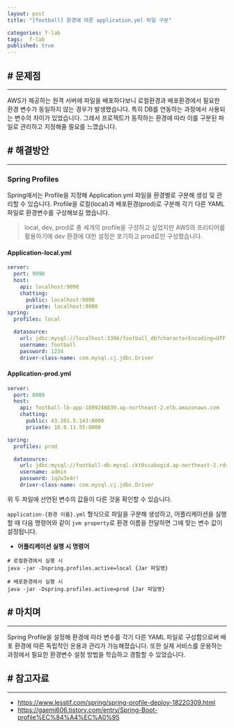 ```yaml
---
layout: post
title: "[football] 환경에 따른 application.yml 파일 구분"

categories: f-lab
tags:  f-lab 
published: true
---
```


## # 문제점
***
AWS가 제공하는 원격 서버에 파일을 배포하다보니 로컬환경과 배포환경에서 필요한 환경 변수가 동일하지 않는 경우가 발생했습니다. 특히 DB를 연동하는 과정에서 사용되는 변수의 차이가 있었습니다. 그래서 프로젝트가 동작하는 환경에 따라 이를 구분된 파일로 관리하고 지정해줄 필요를 느꼈습니다.

## # 해결방안
***

### Spring Profiles
Spring에서는 Profile을 지정해 Application.yml 파일을 환경별로 구분해 생성 및 관리할 수 있습니다. Profile을 로컬(local)과 배포환경(prod)로 구분해 각기 다른 YAML 파일로 환경변수를 구성해보길 했습니다.

> local, dev, prod로 총 세개의 profile을 구성하고 싶었지만 AWS의 프리티어를 활용하기에 dev 환경에 대한 설정은 포기하고 prod로만 구성했습니다.

#### Application-local.yml
```yaml
server:
  port: 9090
  host:
    api: localhost:9090
    chatting:
      public: localhost:9000
      private: localhost:9000
spring:
  profiles: local

  datasource:
    url: jdbc:mysql://localhost:3306/football_db?characterEncoding=UTF-8
    username: football
    password: 1234
    driver-class-name: com.mysql.cj.jdbc.Driver
```

#### Application-prod.yml
```yaml
server:
  port: 8080
  host:
    api: football-lb-app-1899246839.ap-northeast-2.elb.amazonaws.com
    chatting:
      public: 43.201.5.143:8000
      private: 10.0.11.55:8000

spring:
  profiles: prod

  datasource:
    url: jdbc:mysql://football-db-mysql.ckt0scabogid.ap-northeast-2.rds.amazonaws.com:3306/football_db_mysql
    username: admin
    password: 1q2w3e4r!
    driver-class-name: com.mysql.cj.jdbc.Driver
```

위 두 파일에 선언된 변수의 값들이 다른 것을 확인할 수 있습니다. 

`application-{환경 이름}.yml` 형식으로 파일을 구분해 생성하고, 어플리케이션을 실행할 때 다음 명령어와 같이 `jvm property`로 환경 이름을 전달하면 그에 맞는 변수 값이 설정됩니다.

- **어플리케이션 실행 시 명령어**

```text
# 로컬환경에서 실행 시
java -jar -Dspring.profiles.active=local {Jar 파일명}

# 배포환경에서 실행 시
java -jar -Dspring.profiles.active=prod {Jar 파일명}
```

## # 마치며
***
Spring Profile을 설정해 환경에 따라 변수를 각기 다른 YAML 파일로 구성함으로써 배포 환경에 따른 독립적인 운용과 관리가 가능해졌습니다. 또한 실제 서비스를 운용하는 과정에서 필요한 환경변수 설정 방법을 학습하고 경함할 수 있었습니다.

## # 참고자료
***
- https://www.lesstif.com/spring/spring-profile-deploy-18220309.html
- https://gaemi606.tistory.com/entry/Spring-Boot-profile%EC%84%A4%EC%A0%95

